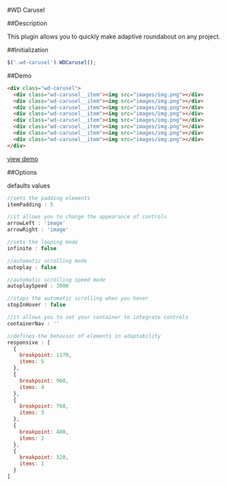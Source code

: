 #WD Carusel

##Description

This plugin allows you to quickly make adaptive roundabout on any project.

##Initialization

````javaScript
$('.wd-carusel').WDCarusel();
````

##Demo
````html
<div class="wd-carusel">
  <div class="wd-carusel__item"><img src="images/img.png"></div>
  <div class="wd-carusel__item"><img src="images/img.png"></div>
  <div class="wd-carusel__item"><img src="images/img.png"></div>
  <div class="wd-carusel__item"><img src="images/img.png"></div>
  <div class="wd-carusel__item"><img src="images/img.png"></div>
  <div class="wd-carusel__item"><img src="images/img.png"></div>
  <div class="wd-carusel__item"><img src="images/img.png"></div>
  <div class="wd-carusel__item"><img src="images/img.png"></div>
</div>
````
[view demo](https://codepen.io/Zveromag/pen/PbRMVd)

##Options

defaults values

````javaScript
//sets the padding elements
itemPadding : 5

//it allows you to change the appearance of controls
arrowLeft : 'image'
arrowRight : 'image'

//sets the looping mode
infinite : false

//automatic scrolling mode
autoplay : false

//automatic scrolling speed mode
autoplaySpeed : 3000

//stops the automatic scrolling when you hover
stopInHover : false

//it allows you to set your container to integrate controls
containerNav : ''

//defines the behavior of elements in adaptability
responsive : [
  {
    breakpoint: 1170,
    items: 5
  },
  {
    breakpoint: 960,
    items: 4
  },
  {
    breakpoint: 768,
    items: 3
  },
  {
    breakpoint: 480,
    items: 2
  },
  {
    breakpoint: 320,
    items: 1
  }
]
````